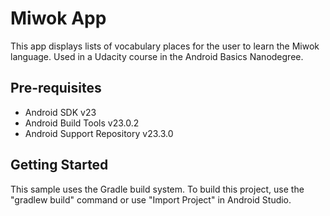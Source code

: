Miwok App
===================================

This app displays lists of vocabulary places for the user to learn the Miwok language.
Used in a Udacity course in the Android Basics Nanodegree.

Pre-requisites
--------------

- Android SDK v23
- Android Build Tools v23.0.2
- Android Support Repository v23.3.0

Getting Started
---------------

This sample uses the Gradle build system. To build this project, use the
"gradlew build" command or use "Import Project" in Android Studio.

